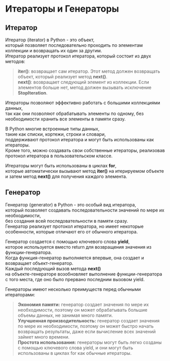 # Итераторы и Генераторы

## Итератор
Итератор (iterator) в Python - это объект,<br>
который позволяет последовательно проходить по элементам коллекции и возвращать их один за другим.<br> 
Итератор реализует протокол итератора, который состоит из двух методов:<br>

>**__iter__()**: возвращает сам итератор. Этот метод должен возвращать объект, который реализует метод **__next__()**.<br>
>**__next__()**: возвращает следующий элемент из коллекции. Если элементов больше нет, метод должен вызывать исключение **StopIteration**.<br>

Итераторы позволяют эффективно работать с большими коллекциями данных,<br> 
так как они позволяют обрабатывать элементы по одному, без необходимости хранить все элементы в памяти сразу.<br>

В Python многие встроенные типы данных,<br> 
такие как списки, кортежи, строки и словари,<br> 
поддерживают протокол итератора и могут быть использованы как итераторы.<br> 
Кроме того, можно создавать свои собственные итераторы, реализовав протокол итератора в пользовательском классе.<br>

Итераторы могут быть использованы в циклах **for**,<br> 
которые автоматически вызывают метод **__iter__()** на итерируемом объекте и затем метод **__next__()** для получения каждого элемента.

## Генератор
Генератор (generator) в Python - это особый вид итератора,<br>
который позволяет создавать последовательности значений по мере их необходимости,<br>
без создания всей последовательности в памяти сразу.<br>
Генератор реализует протокол итератора, но имеет некоторые особенности, которые отличают его от обычного итератора.<br>

Генератор создается с помощью ключевого слова **yield**,<br>
которое используется вместо return для возвращения значения из функции-генератора.<br>
Когда функция-генератор выполняется впервые, она создает и возвращает объект-генератор.<br>
Каждый последующий вызов метода **__next__()**<br>
на объекте-генераторе возобновляет выполнение функции-генератора с того места, где оно было прервано последним вызовом yield.<br>

Генераторы имеют несколько преимуществ перед обычными итераторами:<br>

>**Экономия памяти:** генератор создает значения по мере их необходимости, поэтому он может обрабатывать большие объемы данных, не занимая много памяти.<br>
>**Улучшенная производительность:** генератор создает значения по мере их необходимости, поэтому он может быстро начать возвращать результаты, даже если вычисление всех значений займет много времени.<br>
>**Простота использования:** генераторы могут быть легко созданы с помощью ключевого слова yield, и они могут быть использованы в циклах for как обычные итераторы.<br>

